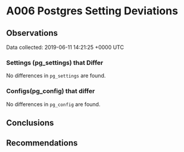 # A006 Postgres Setting Deviations #

## Observations ##
Data collected: 2019-06-11 14:21:25 +0000 UTC  

### Settings (pg_settings) that Differ ###

No differences in `pg_settings` are found.

### Configs(pg_config) that differ ###

No differences in `pg_config` are found.



## Conclusions ##


## Recommendations ##

